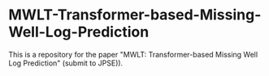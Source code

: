# MWLT-Transformer-based-Missing-Well-Log-Prediction
This is a repository for the paper "MWLT: Transformer-based Missing Well Log Prediction" (submit to JPSE)).
